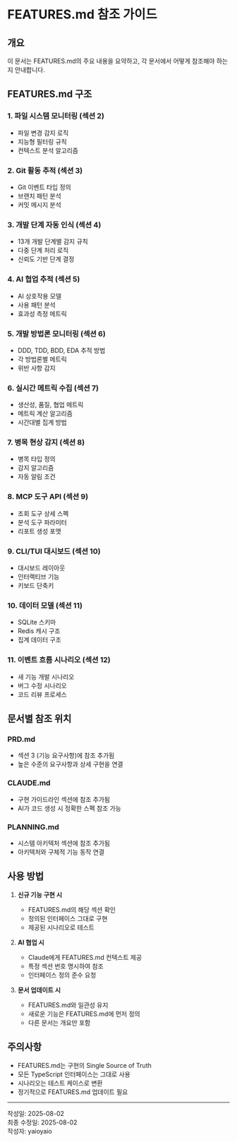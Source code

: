 # FEATURES.md 참조 가이드

## 개요
이 문서는 FEATURES.md의 주요 내용을 요약하고, 각 문서에서 어떻게 참조해야 하는지 안내합니다.

## FEATURES.md 구조

### 1. 파일 시스템 모니터링 (섹션 2)
- 파일 변경 감지 로직
- 지능형 필터링 규칙
- 컨텍스트 분석 알고리즘

### 2. Git 활동 추적 (섹션 3)
- Git 이벤트 타입 정의
- 브랜치 패턴 분석
- 커밋 메시지 분석

### 3. 개발 단계 자동 인식 (섹션 4)
- 13개 개발 단계별 감지 규칙
- 다중 단계 처리 로직
- 신뢰도 기반 단계 결정

### 4. AI 협업 추적 (섹션 5)
- AI 상호작용 모델
- 사용 패턴 분석
- 효과성 측정 메트릭

### 5. 개발 방법론 모니터링 (섹션 6)
- DDD, TDD, BDD, EDA 추적 방법
- 각 방법론별 메트릭
- 위반 사항 감지

### 6. 실시간 메트릭 수집 (섹션 7)
- 생산성, 품질, 협업 메트릭
- 메트릭 계산 알고리즘
- 시간대별 집계 방법

### 7. 병목 현상 감지 (섹션 8)
- 병목 타입 정의
- 감지 알고리즘
- 자동 알림 조건

### 8. MCP 도구 API (섹션 9)
- 조회 도구 상세 스펙
- 분석 도구 파라미터
- 리포트 생성 포맷

### 9. CLI/TUI 대시보드 (섹션 10)
- 대시보드 레이아웃
- 인터랙티브 기능
- 키보드 단축키

### 10. 데이터 모델 (섹션 11)
- SQLite 스키마
- Redis 캐시 구조
- 집계 데이터 구조

### 11. 이벤트 흐름 시나리오 (섹션 12)
- 새 기능 개발 시나리오
- 버그 수정 시나리오
- 코드 리뷰 프로세스

## 문서별 참조 위치

### PRD.md
- 섹션 3 (기능 요구사항)에 참조 추가됨
- 높은 수준의 요구사항과 상세 구현을 연결

### CLAUDE.md
- 구현 가이드라인 섹션에 참조 추가됨
- AI가 코드 생성 시 정확한 스펙 참조 가능

### PLANNING.md
- 시스템 아키텍처 섹션에 참조 추가됨
- 아키텍처와 구체적 기능 동작 연결

## 사용 방법

1. **신규 기능 구현 시**
   - FEATURES.md의 해당 섹션 확인
   - 정의된 인터페이스 그대로 구현
   - 제공된 시나리오로 테스트

2. **AI 협업 시**
   - Claude에게 FEATURES.md 컨텍스트 제공
   - 특정 섹션 번호 명시하여 참조
   - 인터페이스 정의 준수 요청

3. **문서 업데이트 시**
   - FEATURES.md와 일관성 유지
   - 새로운 기능은 FEATURES.md에 먼저 정의
   - 다른 문서는 개요만 포함

## 주의사항

- FEATURES.md는 구현의 Single Source of Truth
- 모든 TypeScript 인터페이스는 그대로 사용
- 시나리오는 테스트 케이스로 변환
- 정기적으로 FEATURES.md 업데이트 필요

---

작성일: 2025-08-02  
최종 수정일: 2025-08-02  
작성자: yaioyaio